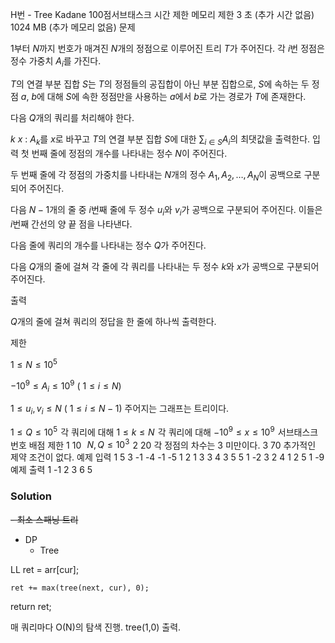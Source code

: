 H번 - Tree Kadane 100점서브태스크
시간 제한	메모리 제한
3 초 (추가 시간 없음)	1024 MB (추가 메모리 없음)
문제

$1$부터 
$N$까지 번호가 매겨진 
$N$개의 정점으로 이루어진 트리 
$T$가 주어진다. 각 
$i$번 정점은 정수 가중치 
$A_i$를 가진다.


$T$의 연결 부분 집합 
$S$는 
$T$의 정점들의 공집합이 아닌 부분 집합으로, 
$S$에 속하는 두 정점 
$a$, 
$b$에 대해 
$S$에 속한 정점만을 사용하는 
$a$에서 
$b$로 가는 경로가 
$T$에 존재한다.

다음 
$Q$개의 쿼리를 처리해야 한다.


$k$ 
$x$ : 
$A_k$를 
$x$로 바꾸고 
$T$의 연결 부분 집합 
$S$에 대한 
$\sum_{i\in S}{A_i}$의 최댓값을 출력한다.
입력
첫 번째 줄에 정점의 개수를 나타내는 정수 
$N$이 주어진다.

두 번째 줄에 각 정점의 가중치를 나타내는 
$N$개의 정수 
$A_1,A_2,\dots ,A_N$이 공백으로 구분되어 주어진다.

다음 
$N-1$개의 줄 중 
$i$번째 줄에 두 정수 
$u_i$와 
$v_i$가 공백으로 구분되어 주어진다. 이들은 
$i$번째 간선의 양 끝 점을 나타낸다.

다음 줄에 쿼리의 개수를 나타내는 정수 
$Q$가 주어진다.

다음 
$Q$개의 줄에 걸쳐 각 줄에 각 쿼리를 나타내는 두 정수 
$k$와 
$x$가 공백으로 구분되어 주어진다.

출력

$Q$개의 줄에 걸쳐 쿼리의 정답을 한 줄에 하나씩 출력한다.

제한

$1\leq N\leq 10^5$ 

$-10^9\leq A_i\leq 10^9$ (
$1\leq i\leq N$)

$1\leq u_i,v_i\leq N$ (
$1\leq i\leq N-1$)
주어지는 그래프는 트리이다.

$1\leq Q\leq 10^5$ 
각 쿼리에 대해 
$1\leq k\leq N$ 
각 쿼리에 대해 
$-10^9\leq x\leq 10^9$ 
서브태스크
번호	배점	제한
1	10	 
$N, Q \leq 10^3$ 
2	20	각 정점의 차수는 
$3$ 미만이다.
3	70	추가적인 제약 조건이 없다.
예제 입력 1 
5
3 -1 -4 -1 -5
1 2
1 3
3 4
3 5
5
1 -2
3 2
4 1
2 5
1 -9
예제 출력 1 
-1
2
3
6
5

### Solution
~~- 최소 스패닝 트리~~

- DP
	- Tree

LL ret = arr[cur];

	ret += max(tree(next, cur), 0);

return ret;


매 쿼리마다 O(N)의 탐색 진행.
tree(1,0) 출력.

